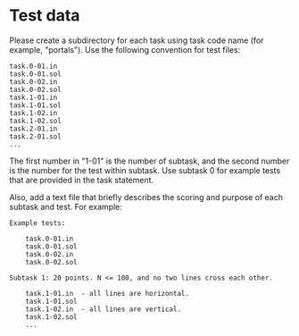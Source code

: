 Test data
=========

Please create a subdirectory for each task using task code name (for example,
"portals"). Use the following convention for test files:

    task.0-01.in
    task.0-01.sol
    task.0-02.in
    task.0-02.sol
    task.1-01.in
    task.1-01.sol
    task.1-02.in
    task.1-02.sol
    task.2-01.in
    task.2-01.sol
    ...

The first number in "1-01" is the number of subtask, and the second number is the
number for the test within subtask. Use subtask 0 for example tests that are
provided in the task statement.

Also, add a text file that briefly describes the scoring and purpose of each
subtask and test. For example:


    Example tests:

        task.0-01.in
        task.0-01.sol
        task.0-02.in
        task.0-02.sol

    Subtask 1: 20 points. N <= 100, and no two lines cross each other.

        task.1-01.in  - all lines are horizontal.
        task.1-01.sol
        task.1-02.in  - all lines are vertical.
        task.1-02.sol
        ...
